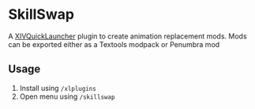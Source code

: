 # SkillSwap

A [XIVQuickLauncher](https://github.com/goatcorp/FFXIVQuickLauncher) plugin to create animation replacement mods. Mods can be exported either as a Textools modpack or Penumbra mod

## Usage
1. Install using `/xlplugins`
2. Open menu using `/skillswap`